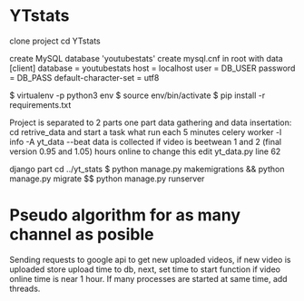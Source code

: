 # YTstats

clone project
cd YTstats

create MySQL database 'youtubestats'
create mysql.cnf in root with data
[client]
database = youtubestats
host = localhost
user = DB_USER
password = DB_PASS
default-character-set = utf8

$ virtualenv -p python3 env 
$ source env/bin/activate
$ pip install -r requirements.txt

Project is separated to 2 parts one part data gathering and data insertation:
cd retrive_data
and start a task what run each 5 minutes
celery worker -l info -A yt_data --beat
data is collected if video is beetwean 1 and 2 (final version 0.95 and 1.05) hours online to change this 
edit yt_data.py line 62

django part 
cd ../yt_stats
$ python manage.py makemigrations && python manage.py migrate $$ python manage.py runserver


<h1>Pseudo algorithm for as many channel as posible</h1>

Sending requests to google api to get new uploaded videos, if new video is uploaded store upload time to db, next, set time to start function if video online time is near 1 hour. If many processes are started at same time, add threads. 




